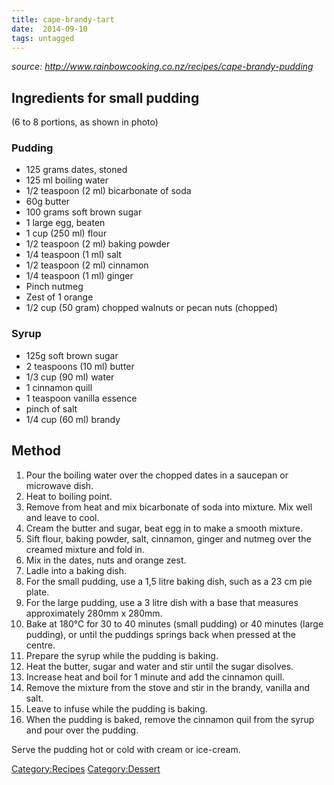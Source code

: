 ```yaml
---
title: cape-brandy-tart
date:  2014-09-10
tags: untagged
---
```

*source: <http://www.rainbowcooking.co.nz/recipes/cape-brandy-pudding>*

Ingredients for small pudding
-----------------------------

(6 to 8 portions, as shown in photo)

### Pudding

-   125 grams dates, stoned
-   125 ml boiling water
-   1/2 teaspoon (2 ml) bicarbonate of soda
-   60g butter
-   100 grams soft brown sugar
-   1 large egg, beaten
-   1 cup (250 ml) flour
-   1/2 teaspoon (2 ml) baking powder
-   1/4 teaspoon (1 ml) salt
-   1/2 teaspoon (2 ml) cinnamon
-   1/4 teaspoon (1 ml) ginger
-   Pinch nutmeg
-   Zest of 1 orange
-   1/2 cup (50 gram) chopped walnuts or pecan nuts (chopped)

### Syrup

-   125g soft brown sugar
-   2 teaspoons (10 ml) butter
-   1/3 cup (90 ml) water
-   1 cinnamon quill
-   1 teaspoon vanilla essence
-   pinch of salt
-   1/4 cup (60 ml) brandy

Method
------

1.  Pour the boiling water over the chopped dates in a saucepan or
    microwave dish.
2.  Heat to boiling point.
3.  Remove from heat and mix bicarbonate of soda into mixture. Mix well
    and leave to cool.
4.  Cream the butter and sugar, beat egg in to make a smooth mixture.
5.  Sift flour, baking powder, salt, cinnamon, ginger and nutmeg over
    the creamed mixture and fold in.
6.  Mix in the dates, nuts and orange zest.
7.  Ladle into a baking dish.
8.  For the small pudding, use a 1,5 litre baking dish, such as a 23 cm
    pie plate.
9.  For the large pudding, use a 3 litre dish with a base that measures
    approximately 280mm x 280mm.
10. Bake at 180°C for 30 to 40 minutes (small pudding) or 40 minutes
    (large pudding), or until the puddings springs back when pressed at
    the centre.
11. Prepare the syrup while the pudding is baking.
12. Heat the butter, sugar and water and stir until the sugar disolves.
13. Increase heat and boil for 1 minute and add the cinnamon quill.
14. Remove the mixture from the stove and stir in the brandy, vanilla
    and salt.
15. Leave to infuse while the pudding is baking.
16. When the pudding is baked, remove the cinnamon quil from the syrup
    and pour over the pudding.

Serve the pudding hot or cold with cream or ice-cream.

<Category:Recipes> <Category:Dessert>

